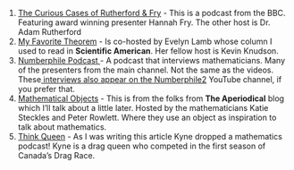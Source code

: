 
1. [The Curious Cases of Rutherford & Fry](https://podcasts.apple.com/gb/podcast/the-curious-cases-of-rutherford-fry/id1084340508) - This is a podcast from the BBC. Featuring award winning presenter Hannah Fry. The other host is Dr. Adam Rutherford
2. [My Favorite Theorem](https://podcasts.apple.com/us/podcast/my-favorite-theorem/id1262231136) - Is co-hosted by Evelyn Lamb whose column I used to read in **Scientific American**. Her fellow host is Kevin Knudson.
3. [Numberphile Podcast ](https://podcasts.apple.com/us/podcast/the-numberphile-podcast/id1441474794)- A podcast that interviews mathematicians. Many of the presenters from the main channel. Not the same as the videos. These[ interviews also appear on the Numberphile2](https://www.youtube.com/channel/UCyp1gCHZJU_fGWFf2rtMkCg) YouTube channel, if you prefer that. 
4. [Mathematical Objects](https://podcasts.apple.com/us/podcast/mathematical-objects/id1455894620) - This is from the folks from **The Aperiodical** blog which I’ll talk about a little later. Hosted by the mathematicians Katie Steckles and Peter Rowlett. Where they use an object as inspiration to talk about mathematics.
5. [Think Queen](https://podcasts.apple.com/us/podcast/think-queen/id1679005607) - As I was writing this article Kyne dropped a mathematics podcast! Kyne is a drag queen who competed in the first season of Canada’s Drag Race.
